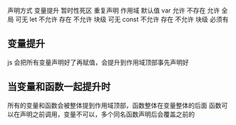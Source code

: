 声明方式 变量提升 暂时性死区 重复声明 作用域 默认值
var 允许 不存在 允许 全局 可无
let 不允许 存在 不允许 块级 可无
const 不允许 存在 不允许 块级 必须有

## 变量提升

js 会把所有变量声明好了再赋值，会提升到作用域顶部事先声明好

<!--
console.log(a)  ------undefined
var a =1

var 可变量提升
  ||
var a;
console.log(a)
a =1


console.log(b) ----报错 b is not defined
let b =2

-->

## 当变量和函数一起提升时

所有的变量和函数会被整体提到作用域顶部，函数整体在变量整体的后面
函数可以在声明之前调用，变量不可以，多个同名函数声明后会覆盖之前的

<!--
    function foo() {
    if (!foo) {
        var foo = 5;
    }
    console.log(foo);
    }
    console.log(foo); --- function
-->
